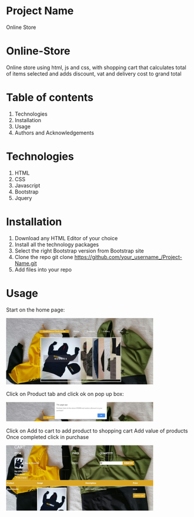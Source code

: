 # Project Name
Online Store

# Online-Store
Online store using html, js and css, with shopping cart that calculates total of items selected and adds discount, vat and delivery cost to grand total

# Table of contents
1. Technologies
2. Installation
3. Usage
4. Authors and Acknowledgements

# Technologies
1. HTML
2. CSS
3. Javascript
4. Bootstrap
5. Jquery

# Installation
1. Download any HTML Editor of your choice
2. Install all the technology packages
2. Select the right Bootstrap version from Bootstrap site
3. Clone the repo
git clone https://github.com/your_username_/Project-Name.git
4. Add files into your repo


# Usage

Start on the home page: 
<p align="left">
  <img src= "https://github.com/NTG841013/Online-Store/blob/master/images/image1.JPG" width ="400" img="hover">
 </p>
 Click on Product tab and click ok on pop up box: 
<p align="left">
  <img src= "https://github.com/NTG841013/Online-Store/blob/master/images/image2.JPG" width ="400" img="hover">
 </p>
  Click on Add to cart to add product to shopping cart
  Add value of products
  Once completed click in purchase
<p align="left">
  <img src= "https://github.com/NTG841013/Online-Store/blob/master/images/image3.JPG" width ="400" img="hover">
 </p



